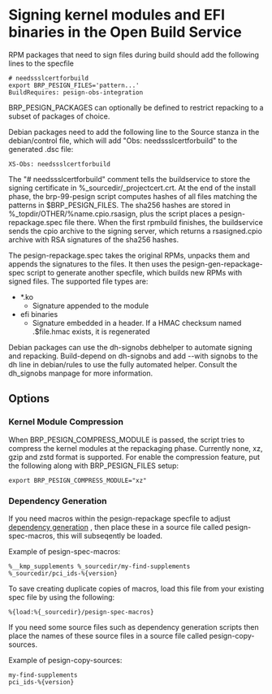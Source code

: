  # Signing kernel modules and EFI binaries in the Open Build Service

RPM packages that need to sign files during build should add the following lines
to the specfile

```
# needssslcertforbuild
export BRP_PESIGN_FILES='pattern...'
BuildRequires: pesign-obs-integration
```

BRP_PESIGN_PACKAGES can optionally be defined to restrict repacking to a subset
of packages of choice.

Debian packages need to add the following line to the Source stanza in the
debian/control file, which will add "Obs: needssslcertforbuild" to the generated
.dsc file:

```XS-Obs: needssslcertforbuild```

The "# needssslcertforbuild" comment tells the buildservice to store the
signing certificate in %_sourcedir/_projectcert.crt. At the end of the
install phase, the brp-99-pesign script computes hashes of all
files matching the patterns in $BRP_PESIGN_FILES. The sha256 hashes are stored
in %_topdir/OTHER/%name.cpio.rsasign, plus the script places a
pesign-repackage.spec file there. When the first rpmbuild finishes, the
buildservice sends the cpio archive to the signing server, which returns
a rsasigned.cpio archive with RSA signatures of the sha256 hashes.

The pesign-repackage.spec takes the original RPMs, unpacks them and
appends the signatures to the files. It then uses the
pesign-gen-repackage-spec script to generate another specfile, which
builds new RPMs with signed files. The supported file types are:

- *.ko
  - Signature appended to the module
- efi binaries
  - Signature embedded in a header. If a HMAC checksum named
    .$file.hmac exists, it is regenerated

Debian packages can use the dh-signobs debhelper to automate signing and
repacking. Build-depend on dh-signobs and add --with signobs to the dh line
in debian/rules to use the fully automated helper.
Consult the dh_signobs manpage for more information.

## Options

### Kernel Module Compression
When BRP_PESIGN_COMPRESS_MODULE is passed, the script tries to compress the
kernel modules at the repackaging phase. Currently none, xz, gzip and zstd format is supported.
For enable the compression feature, put the following along with
BRP_PESIGN_FILES setup:

```export BRP_PESIGN_COMPRESS_MODULE="xz"```

### Dependency Generation
If you need macros within the pesign-repackage specfile to adjust [dependency generation](https://rpm-software-management.github.io/rpm/manual/dependency_generators.html)
, then place these in a source file called pesign-spec-macros, this will subseqently be loaded.

Example of pesign-spec-macros:

```%__kmp_supplements %_sourcedir/my-find-supplements %_sourcedir/pci_ids-%{version}```

To save creating duplicate copies of macros, load this file from your existing spec file by using the following:

```%{load:%{_sourcedir}/pesign-spec-macros}```

If you need some source files such as dependency generation scripts then place the names of these source files in a source file called pesign-copy-sources.

Example of pesign-copy-sources:
```
my-find-supplements
pci_ids-%{version}
```
